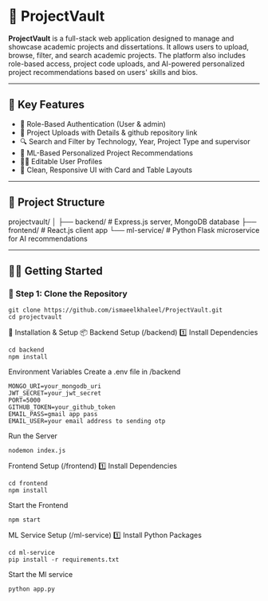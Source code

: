 # 📁 ProjectVault

**ProjectVault** is a full-stack web application designed to manage and showcase academic projects and dissertations. It allows users to upload, browse, filter, and search academic projects. The platform also includes role-based access, project code uploads, and AI-powered personalized project recommendations based on users' skills and bios.

---

## 🌟 Key Features

- 🔐 Role-Based Authentication (User & admin)
- 📄 Project Uploads with Details & github repository link
- 🔍 Search and Filter by Technology, Year, Project Type and supervisor
- 🧠 ML-Based Personalized Project Recommendations
- 🧑‍💼 Editable User Profiles
- 🧾 Clean, Responsive UI with Card and Table Layouts

---

## 📁 Project Structure

projectvault/
│
├── backend/ # Express.js server, MongoDB database
├── frontend/ # React.js client app
└── ml-service/ # Python Flask microservice for AI recommendations


---

## 🧑‍💻 Getting Started

### 🚀 Step 1: Clone the Repository

```
git clone https://github.com/ismaeelkhaleel/ProjectVault.git
cd projectvault
```
🔧 Installation & Setup
📦 Backend Setup (/backend)
1️⃣ Install Dependencies
```
cd backend
npm install
```
Environment Variables
Create a .env file in /backend
```
MONGO_URI=your_mongodb_uri
JWT_SECRET=your_jwt_secret
PORT=5000
GITHUB_TOKEN=your_github_token
EMAIL_PASS=gmail app pass
EMAIL_USER=your email address to sending otp
```
Run the Server
```
nodemon index.js
```
Frontend Setup (/frontend)
1️⃣ Install Dependencies
```
cd frontend
npm install
```
Start the Frontend
```
npm start
```
ML Service Setup (/ml-service)
1️⃣ Install Python Packages
```
cd ml-service
pip install -r requirements.txt
```
Start the Ml service
```
python app.py
```

